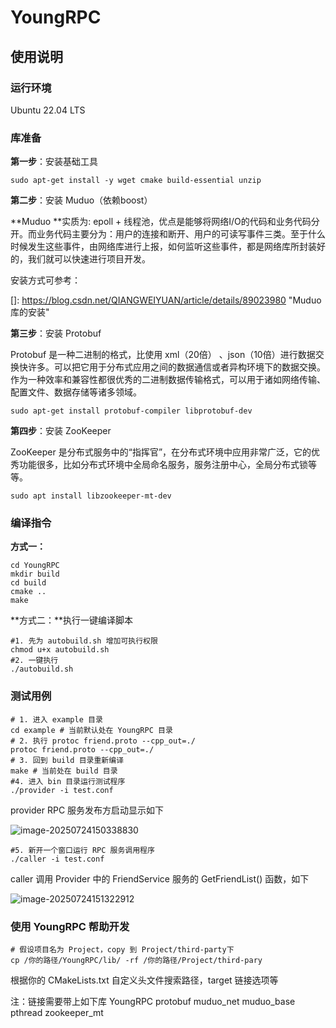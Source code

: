 # YoungRPC

## 使用说明

### 运行环境

Ubuntu 22.04 LTS

### 库准备

**第一步**：安装基础工具

```shell
sudo apt-get install -y wget cmake build-essential unzip
```

**第二步**：安装 Muduo（依赖boost） 

**Muduo **实质为: epoll + 线程池，优点是能够将网络I/O的代码和业务代码分开。而业务代码主要分为：用户的连接和断开、用户的可读写事件三类。至于什么时候发生这些事件，由网络库进行上报，如何监听这些事件，都是网络库所封装好的，我们就可以快速进行项目开发。

安装方式可参考：

[]: https://blog.csdn.net/QIANGWEIYUAN/article/details/89023980	"Muduo 库的安装"

**第三步**：安装 Protobuf

Protobuf 是一种二进制的格式，比使用 xml（20倍） 、json（10倍）进行数据交换快许多。可以把它用于分布式应用之间的数据通信或者异构环境下的数据交换。作为一种效率和兼容性都很优秀的二进制数据传输格式，可以用于诸如网络传输、配置文件、数据存储等诸多领域。  

```shell
sudo apt-get install protobuf-compiler libprotobuf-dev
```

**第四步**：安装 ZooKeeper

ZooKeeper 是分布式服务中的“指挥官”，在分布式环境中应用非常广泛，它的优秀功能很多，比如分布式环境中全局命名服务，服务注册中心，全局分布式锁等等。  

```shell
sudo apt install libzookeeper-mt-dev
```

### 编译指令

**方式一：**

```shell
cd YoungRPC
mkdir build
cd build
cmake ..
make
```

**方式二：**执行一键编译脚本

```shell
#1. 先为 autobuild.sh 增加可执行权限
chmod u+x autobuild.sh
#2. 一键执行
./autobuild.sh
```

### 测试用例

```shell
# 1. 进入 example 目录
cd example # 当前默认处在 YoungRPC 目录
# 2. 执行 protoc friend.proto --cpp_out=./
protoc friend.proto --cpp_out=./
# 3. 回到 build 目录重新编译
make # 当前处在 build 目录
#4. 进入 bin 目录运行测试程序
./provider -i test.conf
```

provider RPC 服务发布方启动显示如下

![image-20250724150338830](YoungRPC.assets/image-20250724150338830.png)

```shell
#5. 新开一个窗口运行 RPC 服务调用程序
./caller -i test.conf
```

caller 调用 Provider 中的 FriendService 服务的 GetFriendList() 函数，如下

![image-20250724151322912](YoungRPC.assets/image-20250724151322912.png)

### 使用 YoungRPC 帮助开发

```shell
# 假设项目名为 Project，copy 到 Project/third-party下
cp /你的路径/YoungRPC/lib/ -rf /你的路径/Project/third-pary
```

根据你的 CMakeLists.txt 自定义头文件搜索路径，target 链接选项等

注：链接需要带上如下库  YoungRPC protobuf muduo_net muduo_base pthread zookeeper_mt